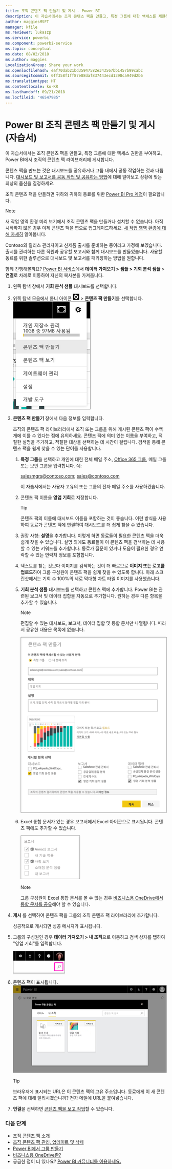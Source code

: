 ```yaml
---
title: 조직 콘텐츠 팩 만들기 및 게시 - Power BI
description: 이 자습서에서는 조직 콘텐츠 팩을 만들고, 특정 그룹에 대한 액세스를 제한하고, Power BI에서 조직의 콘텐츠 팩 라이브러리에 게시합니다.
author: maggiesMSFT
manager: kfile
ms.reviewer: lukaszp
ms.service: powerbi
ms.component: powerbi-service
ms.topic: conceptual
ms.date: 08/02/2018
ms.author: maggies
LocalizationGroup: Share your work
ms.openlocfilehash: eaf70dab21bd35947582e343567bb1457b99cabc
ms.sourcegitcommit: 0ff358f1ff87e88daf837443ecd1398ca949d2b6
ms.translationtype: HT
ms.contentlocale: ko-KR
ms.lasthandoff: 09/21/2018
ms.locfileid: "46547985"
---
```

# <a name="create-and-publish-a-power-bi-organizational-content-pack-tutorial"></a>Power BI 조직 콘텐츠 팩 만들기 및 게시(자습서)

이 자습서에서는 조직 콘텐츠 팩을 만들고, 특정 그룹에 대한 액세스 권한을 부여하고, Power BI에서 조직의 콘텐츠 팩 라이브러리에 게시합니다.

콘텐츠 팩을 만드는 것은 대시보드를 공유하거나 그룹 내에서 공동 작업하는 것과 다릅니다. [대시보드 및 보고서를 공동 작업 및 공유하는 방법](service-how-to-collaborate-distribute-dashboards-reports.md)에 대해 알아보고 상황에 맞는 최상의 옵션을 결정하세요.

조직 콘텐츠 팩을 만들려면 귀하와 귀하의 동료를 위한 [Power BI Pro 계정](https://powerbi.microsoft.com/pricing)이 필요합니다. 

> [!NOTE]
> 새 작업 영역 환경 미리 보기에서 조직 콘텐츠 팩을 만들거나 설치할 수 없습니다. 아직 시작하지 않은 경우 이제 콘텐츠 팩을 앱으로 업그레이드하세요. [새 작업 영역 환경에 대해 자세히](service-create-the-new-workspaces.md) 알아봅니다.
> 

Contoso의 릴리스 관리자이고 신제품 출시를 준비하는 중이라고 가정해 보겠습니다.  출시를 관리하는 다른 직원과 공유할 보고서와 함께 대시보드를 만들었습니다. 사용할 동료를 위한 솔루션으로 대시보드 및 보고서를 패키징하는 방법을 원합니다. 

함께 진행해볼까요? [Power BI 서비스](https://powerbi.com)에서 **데이터 가져오기 > 샘플 > 기회 분석 샘플** > **연결**로 차례로 이동하여 자신의 복사본을 가져옵니다. 

1. 왼쪽 탐색 창에서 **기회 분석 샘플** 대시보드를 선택합니다.
2. 위쪽 탐색 모음에서 톱니 아이콘 ![](media/service-organizational-content-pack-create-and-publish/cog.png) > **콘텐츠 팩 만들기**를 선택합니다.    
   ![](media/service-organizational-content-pack-create-and-publish/pbi_create_contpk.png)
3. **콘텐츠 팩 만들기** 창에서 다음 정보를 입력합니다.  
   
   조직의 콘텐츠 팩 라이브러리에서 조직 또는 그룹을 위해 게시된 콘텐츠 팩이 수백 개에 이를 수 있다는 점에 유의하세요. 콘텐츠 팩에 의미 있는 이름을 부여하고, 적절한 설명을 추가하고, 적절한 대상을 선택하는 데 시간이 걸립니다.  검색을 통해 콘텐츠 팩을 쉽게 찾을 수 있는 단어를 사용합니다.
   
   1. **특정 그룹**을 선택하고 개인에 대한 전체 메일 주소, [Office 365 그룹](https://support.office.com/article/Create-a-group-in-Office-365-7124dc4c-1de9-40d4-b096-e8add19209e9), 메일 그룹 또는 보안 그룹을 입력합니다. 예:
      
        salesmgrs@contoso.com; sales@contoso.com
      
      이 자습서에서는 사용자 고유의 또는 그룹의 전자 메일 주소를 사용하겠습니다.
   
   2. 콘텐츠 팩 이름을 **영업 기회**로 지정합니다.
   
      > [!TIP]
      > 콘텐츠 팩의 이름에 대시보드 이름을 포함하는 것이 좋습니다. 이런 방식을 사용하여 동료가 콘텐츠 팩에 연결하여 대시보드를 더 쉽게 찾을 수 있습니다.
      > 
      > 
   
   3. 권장 사항: **설명**을 추가합니다. 이렇게 하면 동료들이 필요한 콘텐츠 팩을 더욱 쉽게 찾을 수 있습니다. 설명 외에도 동료들이 이 콘텐츠 팩을 검색하는 데 사용할 수 있는 키워드를 추가합니다. 동료가 질문이 있거나 도움이 필요한 경우 연락할 수 있는 연락처 정보를 포함합니다.
   
   4. 텍스트를 찾는 것보다 이미지를 검색하는 것이 더 빠르므로 **이미지 또는 로고를 업로드**하여 그룹 구성원이 콘텐츠 팩을 쉽게 찾을 수 있도록 합니다. 아래 스크린샷에서는 기회 수 100%의 세로 막대형 차트 타일 이미지를 사용했습니다.
   
   5. **기회 분석 샘플** 대시보드를 선택하고 콘텐츠 팩에 추가합니다.  Power BI는 관련된 보고서 및 데이터 집합을 자동으로 추가합니다. 원하는 경우 다른 항목을 추가할 수 있습니다.
   
      > [!NOTE]
      >  편집할 수 있는 대시보드, 보고서, 데이터 집합 및 통합 문서만 나열됩니다. 따라서 공유한 내용은 목록에 없습니다.
      > 
      > 
   
      ![](media/service-organizational-content-pack-create-and-publish/cpwindow.png) 
   
   6. Excel 통합 문서가 있는 경우 보고서에서 Excel 아이콘으로 표시됩니다. 콘텐츠 팩에도 추가할 수 있습니다.
   
      ![](media/service-organizational-content-pack-create-and-publish/pbi_orgcontpkexcel.png)
   
      > [!NOTE]
      > 그룹 구성원이 Excel 통합 문서를 볼 수 없는 경우 [비즈니스용 OneDrive에서 통합 문서를 공유](https://support.office.com/en-us/article/Share-documents-or-folders-in-Office-365-1fe37332-0f9a-4719-970e-d2578da4941c)해야 할 수 있습니다.
      > 
      > 
4. **게시** 를 선택하여 콘텐츠 팩을 그룹의 조직 콘텐츠 팩 라이브러리에 추가합니다.  
   
   성공적으로 게시되면 성공 메시지가 표시됩니다. 
5. 그룹의 구성원인 경우 **데이터 가져오기 > 내 조직**으로 이동하고 검색 상자를 탭하여 "영업 기회"를 입력합니다.
   
   ![](media/service-organizational-content-pack-create-and-publish/cp_searchbox.png) 
6. 콘텐츠 팩이 표시됩니다.  
   ![](media/service-organizational-content-pack-create-and-publish/powerbi-find-content-pack-organization.png) 
   
   > [!TIP]
   > 브라우저에 표시되는 URL은 이 콘텐츠 팩의 고유 주소입니다.  동료에게 이 새 콘텐츠 팩에 대해 알리시겠습니까?  전자 메일에 URL을 붙여넣습니다.
   > 
   > 
7. **연결**을 선택하면 [콘텐츠 팩을 보고 작업](service-organizational-content-pack-copy-refresh-access.md)할 수 있습니다. 

### <a name="next-steps"></a>다음 단계
* [조직 콘텐츠 팩 소개](service-organizational-content-pack-introduction.md)  
* [조직 콘텐츠 팩 관리, 업데이트 및 삭제](service-organizational-content-pack-manage-update-delete.md)  
* [Power BI에서 그룹 만들기](consumer/end-user-create-apps.md)  
* [비즈니스용 OneDrive란?](https://support.office.com/en-us/article/What-is-OneDrive-for-Business-187f90af-056f-47c0-9656-cc0ddca7fdc2)
* 궁금한 점이 더 있나요? [Power BI 커뮤니티를 이용하세요.](http://community.powerbi.com/)

